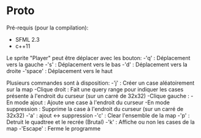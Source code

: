 # Proto

Pré-requis (pour la compilation): 
- SFML 2.3 
- c++11 

Le sprite "Player" peut être déplacer avec les bouton: 
-'q' : Déplacement vers la gauche 
-'s' : Déplacement vers le bas 
-'d' : Déplacement vers la droite 
-'space' : Déplacement vers le haut 


Plusieurs commandes sont à disposition: 
-'j' : Créer un case aléatoirement sur la map 
-Clique droit : Fait une query range pour indiquer les cases présente à l'endroit du curseur (sur un carré de 32x32) 
-Clique gauche : 
  -En mode ajout : Ajoute une case à l'endroit du curseur 
  -En mode suppression : Supprime la case à l'endroit du curseur (sur un carré de 32x32) 
-'a' : ajout <-> suppression 
-'c' : Clear l'ensemble de la map 
-'p' : Detruit le quadtree et le recrée (Brutal) 
-'k' : Affiche ou non les cases de la map 
-'Escape' : Ferme le programme 
